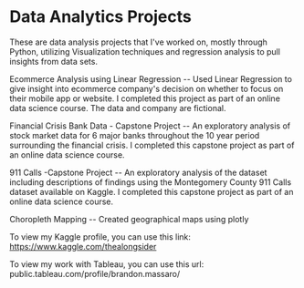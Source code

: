 # Data Analytics Projects
These are data analysis projects that I've worked on, mostly through Python, utilizing Visualization techniques and regression analysis to pull insights from data sets.

Ecommerce Analysis using Linear Regression -- Used Linear Regression to give insight into ecommerce company's decision on whether to focus on their mobile app or website. I completed this project as part of an online data science course. The data and company are fictional.

Financial Crisis Bank Data - Capstone Project -- An exploratory analysis of stock market data for 6 major banks throughout the 10 year period surrounding the financial crisis. I completed this capstone project as part of an online data science course.

911 Calls -Capstone Project -- An exploratory analysis of the dataset including descriptions of findings using the Montegomery County 911 Calls dataset available on Kaggle. I completed this capstone project as part of an online data science course.

Choropleth Mapping -- Created geographical maps using plotly

To view my Kaggle profile, you can use this link: https://www.kaggle.com/thealongsider

To view my work with Tableau, you can use this url: public.tableau.com/profile/brandon.massaro/

